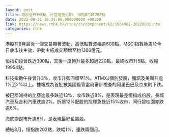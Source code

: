 ```yaml
---
layout: post
title: 港股全日升5點　比亞迪挫近8%　恒指8月跌202點
date: 2022-08-31 16:31:09.000000000 +08:00
link: https://news.rthk.hk/rthk/ch/component/k2/1664962-20220831.htm
categories: rthk
---
```


港股在8月最後一個交易顯著波動，高低點數波幅逾600點，MSCI指數換馬於今日收市後生效，帶動主板成交額增至約1366億元。

恒指初段曾跌近390點，其後一度轉升最多超過220點，最終收市升5點，收報19954點。

科技指數午後曾升3%，收市升勢回順至1%。ATMXJ個別發展，騰訊及美團升逾1%至2%以上。據報成為首批被美國監管當局審計檢查的阿里巴巴及京東則下跌。

被巴郡減持的比亞迪最多跌近13%，收市跌近8%，是表現最差恒指成份股。長城汽車及吉利汽車跌逾2%。折讓12%配股的旭輝急挫近15%收市，同行碧桂園亦跌逾6%。

海底撈逆市升逾6%，是表現最好藍籌股。

總結8月，恒指跌202點，跌幅1%，連跌兩個月。
